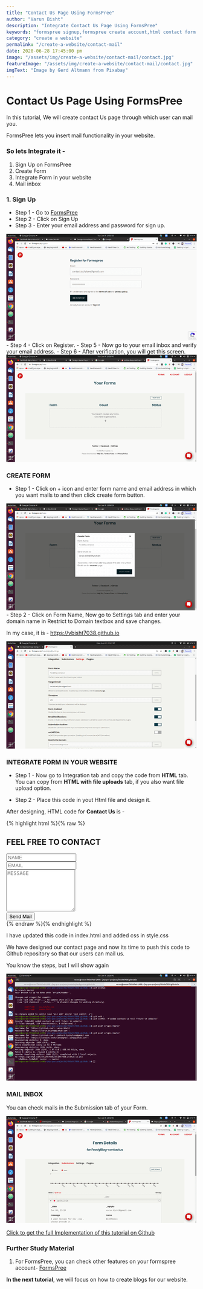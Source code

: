 ```yaml
---
title: "Contact Us Page Using FormsPree"
author: "Varun Bisht"
description: "Integrate Contact Us Page Using FormsPree"
keywords: "formspree signup,formspree create account,html contact form send email,how to use formspree,send email from static website"
category: "create a website"
permalink: "/create-a-website/contact-mail"
date: 2020-06-28 17:45:00 pm
image: "/assets/img/create-a-website/contact-mail/contact.jpg"
featureImage: "/assets/img/create-a-website/contact-mail/contact.jpg"
imgText: "Image by Gerd Altmann from Pixabay"
---
```

# Contact Us Page Using FormsPree

In this tutorial, We will create contact Us page through which user can mail you.

FormsPree lets you insert mail functionality in your website.

### So lets Integrate it -

1. Sign Up on FormsPree
2. Create Form
3. Integrate Form in your website
4. Mail inbox

### 1. Sign Up

- Step 1 - Go to [FormsPree](https://formspree.io "FormsPree")
- Step 2 - Click on Sign Up
- Step 3 - Enter your email address and password for sign up.
<div class="imgCont">
  <img class="object-fit" alt="FormsPree Register Page" title="FormsPree Register Page" src="/assets/img/create-a-website/contact-mail/formspree_register_page.png"/>
</div>
- Step 4 - Click on Register.
- Step 5 - Now go to your email inbox and verify your email address.
- Step 6 - After verification, you will get this screen.
<div class="imgCont">
  <img class="object-fit" alt="FormsPree Inbox" title="FormsPree Inbox" src="/assets/img/create-a-website/contact-mail/formspree_inbox.png"/>
</div>

### CREATE FORM

- Step 1 - Click on + icon and enter form name and email address in which you want mails to and then click create form button.
<div class="imgCont">
  <img class="object-fit" alt="FormsPree Create Form" title="FormsPree Create Form" src="/assets/img/create-a-website/contact-mail/formspree_create_form.png"/>
</div>
- Step 2 - Click on Form Name, Now go to Settings tab and enter your domain name in Restrict to Domain textbox and save changes.

   In my case, it is - https://vbisht7038.github.io
<div class="imgCont">
  <img class="object-fit" alt="FormsPree Form Setting" title="FormsPree Form Setting" src="/assets/img/create-a-website/contact-mail/formspree-settings.png"/>
</div>

### INTEGRATE FORM IN YOUR WEBSITE
- Step 1 - Now go to Integration tab and copy the code from **HTML** tab.
You can copy from **HTML with file uploads** tab, if you also want file upload option.

- Step 2 - Place this code in yout Html file and design it.

After designing, HTML code for **Contact Us** is -

{% highlight html %}{% raw %}
<section id="contactus">
  <h2>FEEL FREE TO CONTACT</h2>
  <div class="container-fluid">
    <div class="row">
        <form autocomplete="off" action="https://formspree.io/mvowkjdn" method="POST">
          <div class="row upper-half" >
        <div class="col-xs-12 col-sm-12 col-md-6 col-lg-6 col-xl-6" id="name-cont">
          <input type="text" id="name" name="name" placeholder="NAME" required>
        </div>
        <div class="col-xs-12 col-sm-12 col-md-6 col-lg-6 col-xl-6" id="email-cont">
          <input type="email" id="email" name="_replyto" placeholder="EMAIL" required>
          </div>
          </div>
          <div id="message-cont">
          <textarea id="message" rows="7" name="message" placeholder="MESSAGE" required></textarea>
          </div>
          <div id="submit-cont">
            <input type="submit" value="Send Mail">
          </div>
        </form>
  </div>
  </div>
</section>
{% endraw %}{% endhighlight %}

I have updated this code in index.html and added css in style.css

We have designed our contact page and now its time to push this code to Github repository so that our users can mail us.

You know the steps, but I will show again
<div class="imgCont">
  <img class="object-fit" alt="Push Contact Us Feature" title="Push Contact Us Feature" src="/assets/img/create-a-website/contact-mail/push_contact_us_feature.png"/>
</div>

### MAIL INBOX

You can check mails in the Submission tab of your Form.

<div class="imgCont">
  <img class="object-fit" alt="FormsPree Submission Tab" title="FormsPree Submission Tab" src="/assets/img/create-a-website/contact-mail/formspree_submission_tab.png"/>
</div>

<a href="https://github.com/vbisht7038/vbisht7038.github.io.git">Click to get the full Implementation of this tutorial on Github</a>

### Further Study Material
1. For FormsPree, you can check other features on your formspree account- [FormsPree](https://formspree.io "FormsPree")

**In the next tutorial**, we will focus on how to create blogs for our website.
